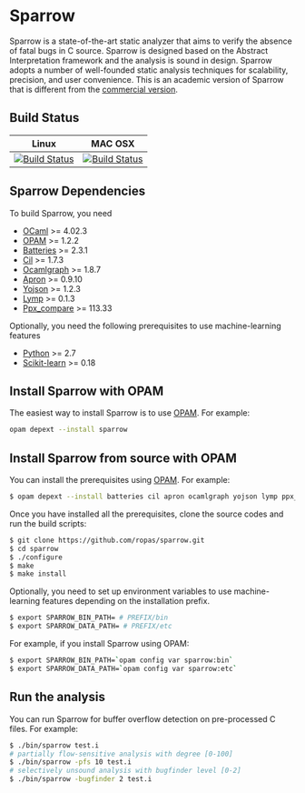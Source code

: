 # Sparrow

Sparrow is a state-of-the-art static analyzer that aims to verify the absence
of fatal bugs in C source. Sparrow is designed based on the Abstract Interpretation 
framework and the analysis is sound in design. Sparrow adopts a number of well-founded 
static analysis techniques for scalability, precision, and user convenience.
This is an academic version of Sparrow that is different from the [commercial version][fasoo].

## Build Status
Linux|MAC OSX
-----|-------
[![Build Status](https://travis-ci.org/ropas/sparrow.svg?branch=master)](https://travis-ci.org/ropas/sparrow)|[![Build Status](https://travis-ci.org/ropas/sparrow.svg?branch=master)](https://travis-ci.org/ropas/sparrow)
 
## Sparrow Dependencies
To build Sparrow, you need
-   [OCaml][] >= 4.02.3
-   [OPAM][] >= 1.2.2
-   [Batteries][] >= 2.3.1
-   [Cil][] >= 1.7.3
-   [Ocamlgraph][] >= 1.8.7
-   [Apron][] >= 0.9.10
-   [Yojson][] >= 1.2.3
-   [Lymp][] >= 0.1.3
-   [Ppx_compare][] >= 113.33

Optionally, you need the following prerequisites to use machine-learning features
-   [Python][] >= 2.7
-   [Scikit-learn][] >= 0.18

[Ocaml]: http://caml.inria.fr
[OPam]: https://opam.ocaml.org
[Batteries]: http://batteries.forge.ocamlcore.org
[Cil]: https://github.com/cil-project/cil
[Ocamlgraph]: http://ocamlgraph.lri.fr/index.en.html
[Apron]: http://apron.cri.ensmp.fr/library
[Yojson]: http://mjambon.com/yojson.html
[Lymp]: https://github.com/dbousque/lymp
[Ppx_compare]: https://github.com/janestreet/ppx_compare
[Python]: https://www.python.org
[Scikit-learn]: http://scikit-learn.org
[OPAM]: http://opam.ocaml.org
[fasoo]: http://en.fasoo.com/sparrow

## Install Sparrow with OPAM
The easiest way to install Sparrow is to use [OPAM][]. For example:
```sh
opam depext --install sparrow
```

## Install Sparrow from source with OPAM
You can install the prerequisites using [OPAM][]. For example:
```sh
$ opam depext --install batteries cil apron ocamlgraph yojson lymp ppx_compare
```
Once you have installed all the prerequisites, clone the source codes and run the build scripts:
```sh
$ git clone https://github.com/ropas/sparrow.git
$ cd sparrow
$ ./configure
$ make
$ make install
```
Optionally, you need to set up environment variables to use machine-learning features
depending on the installation prefix.
```sh
$ export SPARROW_BIN_PATH= # PREFIX/bin
$ export SPARROW_DATA_PATH= # PREFIX/etc
```
For example, if you install Sparrow using OPAM:
```sh
$ export SPARROW_BIN_PATH=`opam config var sparrow:bin`
$ export SPARROW_DATA_PATH=`opam config var sparrow:etc`
```
## Run the analysis
You can run Sparrow for buffer overflow detection on pre-processed C files. For example:
```sh
$ ./bin/sparrow test.i
# partially flow-sensitive analysis with degree [0-100]
$ ./bin/sparrow -pfs 10 test.i
# selectively unsound analysis with bugfinder level [0-2]
$ ./bin/sparrow -bugfinder 2 test.i
```
